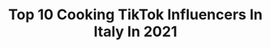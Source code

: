 ---
title: Top 10 Cooking TikTok Influencers In Italy In 2021
description: >-
  Find top cooking TikTok influencers in Italy in 2021. Most popular hashtags: #cooking #perte #food #viral.
platform: TikTok
hits: 69
text_top: See the most popular TikTok accounts on inBeat.
text_bottom: Our database has 69 TikTok influencers like this in Italy for you to connect with.
profiles:
  - username: "fdepaolis"
    fullname: >-
      Francesca
    bio: >-
      INSTAGRAM: ➡️ FDEPAOLIS ⬅️ ❓Q&A + COOKING 🇮🇹 👇🏻
    location: "Italy"
    followers: 36400
    engagement: 753
    commentsToLikes: 0.117091
    id: ckblf1qth8zgv0j23dy6puk9b
    verified: false
    hashtags: "#education, #viral, #imparacontiktok, #learn"
  - username: "zerobudgetgardener"
    fullname: >-
      Zero Budget Gardener
    bio: >-
      Indian Woman, Story Teller, Growing veggies, Cooking Indian&Italian food
    location: "Italy"
    followers: 2317
    engagement: 214
    commentsToLikes: 0.055124
    id: ckbf0h0iom65p0j23ejml35f3
    verified: false
    hashtags: "#troll, #zerobudgetgardener, #ancyan, #youtuber"
  - username: "roccobuffone"
    fullname: >-
      Rocco Buffone
    bio: >-
      MasterChef Italia 7 FoodBlogger Love Cooking Follow me on Instagram My Blog: www.roccobuffone.it
    location: "Italy"
    followers: 31900
    engagement: 1061
    commentsToLikes: 0.008150
    id: ck92xosu1zjd70j78jp5i3r6t
    verified: false
    hashtags: "#masterchef, #it, #tiktok, #tasty"
  - username: "icookhowiwant"
    fullname: >-
      ICookHowIWant 
    bio: >-
      IG📸 ICookHowIwant Pinterest: ICookHowIWant 📧ICookHowIWant@gmail.com You got it
    location: "Italy"
    followers: 2685
    engagement: 604
    commentsToLikes: 0.038369
    id: ck9k5y1q1ymx40j78k010rfya
    verified: false
    hashtags: "#vegetarian, #risotto, #cookigvideo, #homemadepasta"
  - username: "ele_sini93"
    fullname: >-
      Elena Sinigaglia
    bio: >-
      Cucino cose e faccio esperimenti 🔮😛 tutte le ricette su Instagram. ⬇️⬇️⬇️
    location: "Italy"
    followers: 21800
    engagement: 833
    commentsToLikes: 0.018592
    id: ckacig8h63aqr0i7818tk57gu
    verified: false
    hashtags: "#try, #cook, #tiktokfoodie, #sweet"
  - username: "federicaa_melli"
    fullname: >-
      Fede♡Melli 
    bio: >-
      ♡
    location: "Italy"
    followers: 11100
    engagement: 1543
    commentsToLikes: 0.014965
    id: ck9re3chw0maf0j787pdkl8qh
    verified: false
    hashtags: "#greenscreen, #cooking, #gel, #iorestoacasa"
  - username: "chefincamicia"
    fullname: >-
      chefincamicia
    bio: >-
      Benvenuti nel canale TikTok degli Chef in Camicia!
    location: "Italy"
    followers: 141600
    engagement: 896
    commentsToLikes: 0.008663
    id: ck9du530iezqq0j78clvjkl0p
    verified: false
    hashtags: "#cooking, #aperitivotime, #chef, #sicily"
  - username: "nancyfontana"
    fullname: >-
      Nancy Fontana
    bio: >-
      Su Instagram sono normale Su TikTok sono scema 😂
    location: "Italy"
    followers: 5865
    engagement: 767
    commentsToLikes: 0.006870
    id: ckbfdnm3m727s0j2361p7rb9d
    verified: false
    hashtags: "#bellafigura, #viral, #funny, #cooking"
  - username: "fionashealth"
    fullname: >-
      Fiona Gray
    bio: >-
      🇬🇧🇮🇹 Fiona Gray Balanced Recipes & Nutrition 🍓
    location: "Italy"
    followers: 3950
    engagement: 571
    commentsToLikes: 0.008430
    id: ckcuyuo5xmjaf0j236oqyr2c0
    verified: false
    hashtags: "#foryou, #intermittentfasting, #colazione, #dieta"
  - username: "nonnola"
    fullname: >-
      Nonnola
    bio: >-
      I love food Every time someone cook for me I record it
    location: "Italy"
    followers: 7473
    engagement: 550
    commentsToLikes: 0.004450
    id: ckbqivwcd41ty0j2301w3bmfh
    verified: false
    hashtags: "#foruyou, #featureme, #perte, #fyp"
---